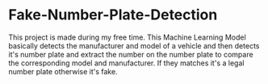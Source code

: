 # Fake-Number-Plate-Detection
This project is made during my free time. This Machine Learning Model basically detects the manufacturer and model of a vehicle and then detects it's number plate and extract the number on the number plate to compare the corresponding model and manufacturer. If they matches it's a legal number plate otherwise it's fake.

